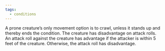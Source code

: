 ```yaml
---
tags:
  - conditions
---
```

A prone creature’s only movement option is to crawl, unless it stands up and thereby ends the condition.
The creature has disadvantage on attack rolls.
An attack roll against the creature has advantage if the attacker is within 5 feet of the creature. Otherwise, the attack roll has disadvantage.

